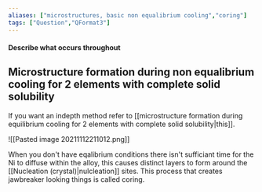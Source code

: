 ```yaml
---
aliases: ["microstructures, basic non equalibrium cooling","coring"]
tags: ["Question","QFormat3"]
---
```


#### Describe what occurs throughout
## Microstructure formation during non equalibrium cooling for 2 elements with complete solid solubility
If you want an indepth method refer to [[microstructure formation during equilibrium cooling for 2 elements with complete solid solubility|this]].

![[Pasted image 20211112211012.png]]

When you don't have eqalibrium conditions there isn't sufficiant time for the Ni to diffuse within the alloy, this causes distinct layers to form around the [[Nucleation (crystal)|nulcleation]] sites. This process that creates jawbreaker looking things is called coring.

###